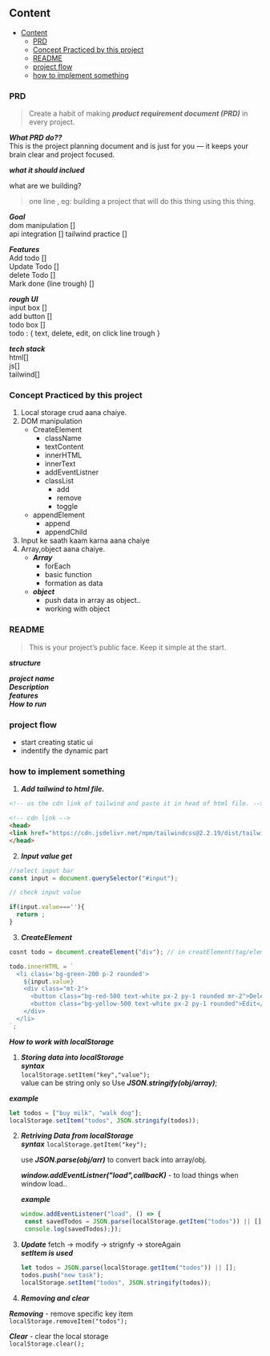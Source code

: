 ## Content
- [Content](#content)
  - [PRD](#prd)
  - [Concept Practiced by this project](#concept-practiced-by-this-project)
  - [README](#readme)
  - [project flow](#project-flow)
  - [how to implement something](#how-to-implement-something)


### PRD 

> Create a habit of making ***product requirement document (PRD)*** in every project.  


***What PRD do??***  
This is the project planning document and is just for you — it keeps your brain clear and project focused.

***what it should inclued***  

what are we building?  
>  one line , eg: building a project that will do this thing using this thing.

***Goal***  
dom manipulation []  
api integration [] 
tailwind practice []

***Features***  
Add todo []  
Update Todo []  
delete Todo []  
Mark done (line trough) []

***rough UI***  
input box []  
add button []  
todo box []  
todo : {
    text,
    delete,
    edit,
    on click line trough
}

***tech stack***  
html[]  
js[]  
tailwind[]

### Concept Practiced by this project
1. Local storage crud aana chaiye.
2. DOM manipulation  
   - CreateElement  
     - className
     - textContent
     - innerHTML
     - innerText
     - addEventListner
     - classList
       - add 
       - remove
       - toggle
   - appendElement
     - append
     - appendChild
3. Input ke saath kaam karna aana chaiye
4. Array,object aana chaiye.
   - ***Array***
      - forEach
      - basic function
      - formation as data
   - ***object***
     - push data in array as object..
     - working with object



### README
> This is your project’s public face. Keep it simple at the start.
   
***structure***

***project name***  
***Description***  
***features***  
***How to run***

### project flow
- start creating static ui
- indentify the dynamic part

### how to implement something
1. ***Add tailwind to html file.***  

```html
<!-- us the cdn link of tailwind and paste it in head of html file. -->

<!-- cdn link -->
<head>
<link href="https://cdn.jsdelivr.net/npm/tailwindcss@2.2.19/dist/tailwind.min.css" rel="stylesheet">
</head>

```

2. ***Input value get***  

```js
//select input bar
const input = document.querySelector("#input");

// check input value 

if(input.value===''){
  return ;
}

```

3. ***CreateElement***

```js
cosnt todo = document.createElement("div"); // in creatElement(tag/element)

todo.innerHTML = `
  <li class='bg-green-200 p-2 rounded'>
    ${input.value}
    <div class="mt-2">
      <button class="bg-red-500 text-white px-2 py-1 rounded mr-2">Delete</button>
      <button class="bg-yellow-500 text-white px-2 py-1 rounded">Edit</button>
    </div>
  </li>
`;


```
***How to work with localStorage***   

1. ***Storing data into localStorage***  
***syntax***   
`localStorage.setItem("key","value");`  
value can be string only so Use ***JSON.stringify(obj/array)***;

***example***  
```js
let todos = ["buy milk", "walk dog"];
localStorage.setItem("todos", JSON.stringify(todos));
```  

2. ***Retriving Data from localStorage***  
   ***syntax***
   `localStorage.getItem("key");`  

   use ***JSON.parse(obj/arr)*** to convert back into array/obj.

   ***window.addEventListner("load",callbacK)*** - to load things when window load..

   ***example***  
   ```js  
   window.addEventListener("load", () => {  
    const savedTodos = JSON.parse(localStorage.getItem("todos")) || [];
    console.log(savedTodos);});
    ```  

3. ***Update***
   fetch -> modify -> strignfy -> storeAgain  
   ***setItem is used***
   ```js
   let todos = JSON.parse(localStorage.getItem("todos")) || [];  
   todos.push("new task");  
   localStorage.setItem("todos", JSON.stringify(todos));
   ```

4. ***Removing and clear***  
   
  ***Removing*** - remove specific key item  
  `localStorage.removeItem("todos");` 

  ***Clear*** - clear the local storage  
  `localStorage.clear();` 
